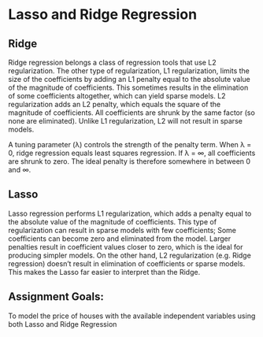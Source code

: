 # Lasso and Ridge Regression

## Ridge
Ridge regression belongs a class of regression tools that use L2 regularization. The other type of regularization, L1 regularization, limits the size of the coefficients by adding an L1 penalty equal to the absolute value of the magnitude of coefficients. This sometimes results in the elimination of some coefficients altogether, which can yield sparse models. L2 regularization adds an L2 penalty, which equals the square of the magnitude of coefficients. All coefficients are shrunk by the same factor (so none are eliminated). Unlike L1 regularization, L2 will not result in sparse models.

A tuning parameter (λ) controls the strength of the penalty term. When λ = 0, ridge regression equals least squares regression. If λ = ∞, all coefficients are shrunk to zero. The ideal penalty is therefore somewhere in between 0 and ∞.

## Lasso
Lasso regression performs L1 regularization, which adds a penalty equal to the absolute value of the magnitude of coefficients. This type of regularization can result in sparse models with few coefficients; Some coefficients can become zero and eliminated from the model. Larger penalties result in coefficient values closer to zero, which is the ideal for producing simpler models. On the other hand, L2 regularization (e.g. Ridge regression) doesn’t result in elimination of coefficients or sparse models. This makes the Lasso far easier to interpret than the Ridge.


## Assignment Goals: 
To model the price of houses with the available independent variables using both Lasso and Ridge Regression
